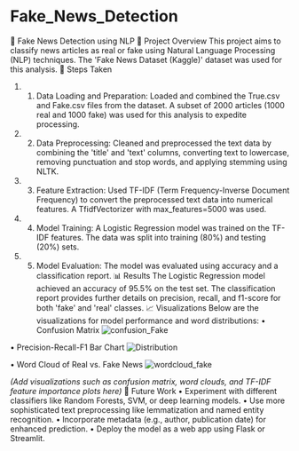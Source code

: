 # Fake_News_Detection
📰 Fake News Detection using NLP
📘 Project Overview
This project aims to classify news articles as real or fake using Natural Language Processing (NLP) techniques. The 'Fake News Dataset (Kaggle)' dataset was used for this analysis.
🔄 Steps Taken
1.	1. Data Loading and Preparation:
Loaded and combined the True.csv and Fake.csv files from the dataset. A subset of 2000 articles (1000 real and 1000 fake) was used for this analysis to expedite processing.
2.	2. Data Preprocessing:
Cleaned and preprocessed the text data by combining the 'title' and 'text' columns, converting text to lowercase, removing punctuation and stop words, and applying stemming using NLTK.
3.	3. Feature Extraction:
Used TF-IDF (Term Frequency-Inverse Document Frequency) to convert the preprocessed text data into numerical features. A TfidfVectorizer with max_features=5000 was used.
4.	4. Model Training:
A Logistic Regression model was trained on the TF-IDF features. The data was split into training (80%) and testing (20%) sets.
5.	5. Model Evaluation:
The model was evaluated using accuracy and a classification report.
📊 Results
The Logistic Regression model achieved an accuracy of 95.5% on the test set.
The classification report provides further details on precision, recall, and f1-score for both 'fake' and 'real' classes.
📈 Visualizations
Below are the visualizations for model performance and word distributions:
• Confusion Matrix
![confusion_Fake](https://github.com/user-attachments/assets/da15acb0-28c2-4cea-9507-2f13f824f21c)

• Precision-Recall-F1 Bar Chart
![Distribution](https://github.com/user-attachments/assets/55726dac-c012-4e37-a8d6-9e7bbabef488)

• Word Cloud of Real vs. Fake News
![wordcloud_fake](https://github.com/user-attachments/assets/12d08bcd-d4e0-4965-ab44-084a7f619362)

*(Add visualizations such as confusion matrix, word clouds, and TF-IDF feature importance plots here)*
🔮 Future Work
•	Experiment with different classifiers like Random Forests, SVM, or deep learning models.
•	Use more sophisticated text preprocessing like lemmatization and named entity recognition.
•	Incorporate metadata (e.g., author, publication date) for enhanced prediction.
•	Deploy the model as a web app using Flask or Streamlit.
